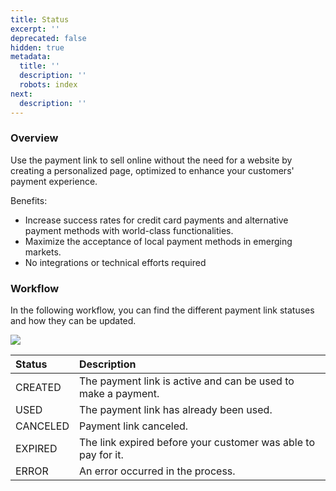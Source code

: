 ```yaml
---
title: Status
excerpt: ''
deprecated: false
hidden: true
metadata:
  title: ''
  description: ''
  robots: index
next:
  description: ''
---
```

### Overview

Use the payment link to sell online without the need for a website by creating a personalized page, optimized to enhance your customers' payment experience.

Benefits:

* Increase success rates for credit card payments and alternative payment methods with world-class functionalities.
* Maximize the acceptance of local payment methods in emerging markets.
* No integrations or technical efforts required

### Workflow

In the following workflow, you can find the different payment link statuses and how they can be updated.

<Image align="center" src="https://files.readme.io/c2c3927-Screenshot_2023-08-15_at_11.22.59_AM.png" />

| Status   | Description                                                   |
| :------- | :------------------------------------------------------------ |
| CREATED  | The payment link is active and can be used to make a payment. |
| USED     | The payment link has already been used.                       |
| CANCELED | Payment link canceled.                                        |
| EXPIRED  | The link expired before your customer was able to pay for it. |
| ERROR    | An error occurred in the process.                             |
